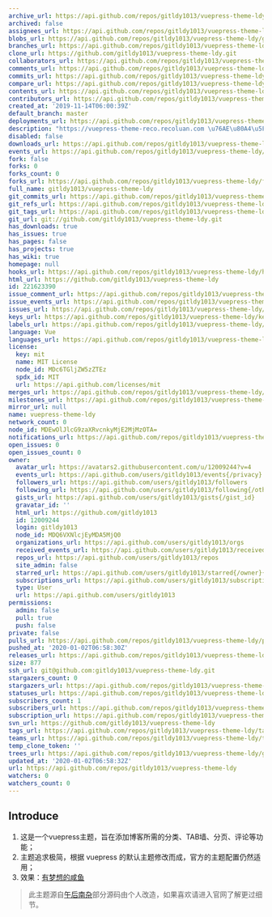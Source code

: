 ```yaml
---
archive_url: https://api.github.com/repos/gitldy1013/vuepress-theme-ldy/{archive_format}{/ref}
archived: false
assignees_url: https://api.github.com/repos/gitldy1013/vuepress-theme-ldy/assignees{/user}
blobs_url: https://api.github.com/repos/gitldy1013/vuepress-theme-ldy/git/blobs{/sha}
branches_url: https://api.github.com/repos/gitldy1013/vuepress-theme-ldy/branches{/branch}
clone_url: https://github.com/gitldy1013/vuepress-theme-ldy.git
collaborators_url: https://api.github.com/repos/gitldy1013/vuepress-theme-ldy/collaborators{/collaborator}
comments_url: https://api.github.com/repos/gitldy1013/vuepress-theme-ldy/comments{/number}
commits_url: https://api.github.com/repos/gitldy1013/vuepress-theme-ldy/commits{/sha}
compare_url: https://api.github.com/repos/gitldy1013/vuepress-theme-ldy/compare/{base}...{head}
contents_url: https://api.github.com/repos/gitldy1013/vuepress-theme-ldy/contents/{+path}
contributors_url: https://api.github.com/repos/gitldy1013/vuepress-theme-ldy/contributors
created_at: '2019-11-14T06:00:39Z'
default_branch: master
deployments_url: https://api.github.com/repos/gitldy1013/vuepress-theme-ldy/deployments
description: "https://vuepress-theme-reco.recoluan.com \u76AE\u80A4\u5F00\u53D1 vuepress-theme-ldy"
disabled: false
downloads_url: https://api.github.com/repos/gitldy1013/vuepress-theme-ldy/downloads
events_url: https://api.github.com/repos/gitldy1013/vuepress-theme-ldy/events
fork: false
forks: 0
forks_count: 0
forks_url: https://api.github.com/repos/gitldy1013/vuepress-theme-ldy/forks
full_name: gitldy1013/vuepress-theme-ldy
git_commits_url: https://api.github.com/repos/gitldy1013/vuepress-theme-ldy/git/commits{/sha}
git_refs_url: https://api.github.com/repos/gitldy1013/vuepress-theme-ldy/git/refs{/sha}
git_tags_url: https://api.github.com/repos/gitldy1013/vuepress-theme-ldy/git/tags{/sha}
git_url: git://github.com/gitldy1013/vuepress-theme-ldy.git
has_downloads: true
has_issues: true
has_pages: false
has_projects: true
has_wiki: true
homepage: null
hooks_url: https://api.github.com/repos/gitldy1013/vuepress-theme-ldy/hooks
html_url: https://github.com/gitldy1013/vuepress-theme-ldy
id: 221623390
issue_comment_url: https://api.github.com/repos/gitldy1013/vuepress-theme-ldy/issues/comments{/number}
issue_events_url: https://api.github.com/repos/gitldy1013/vuepress-theme-ldy/issues/events{/number}
issues_url: https://api.github.com/repos/gitldy1013/vuepress-theme-ldy/issues{/number}
keys_url: https://api.github.com/repos/gitldy1013/vuepress-theme-ldy/keys{/key_id}
labels_url: https://api.github.com/repos/gitldy1013/vuepress-theme-ldy/labels{/name}
language: Vue
languages_url: https://api.github.com/repos/gitldy1013/vuepress-theme-ldy/languages
license:
  key: mit
  name: MIT License
  node_id: MDc6TGljZW5zZTEz
  spdx_id: MIT
  url: https://api.github.com/licenses/mit
merges_url: https://api.github.com/repos/gitldy1013/vuepress-theme-ldy/merges
milestones_url: https://api.github.com/repos/gitldy1013/vuepress-theme-ldy/milestones{/number}
mirror_url: null
name: vuepress-theme-ldy
network_count: 0
node_id: MDEwOlJlcG9zaXRvcnkyMjE2MjMzOTA=
notifications_url: https://api.github.com/repos/gitldy1013/vuepress-theme-ldy/notifications{?since,all,participating}
open_issues: 0
open_issues_count: 0
owner:
  avatar_url: https://avatars2.githubusercontent.com/u/12009244?v=4
  events_url: https://api.github.com/users/gitldy1013/events{/privacy}
  followers_url: https://api.github.com/users/gitldy1013/followers
  following_url: https://api.github.com/users/gitldy1013/following{/other_user}
  gists_url: https://api.github.com/users/gitldy1013/gists{/gist_id}
  gravatar_id: ''
  html_url: https://github.com/gitldy1013
  id: 12009244
  login: gitldy1013
  node_id: MDQ6VXNlcjEyMDA5MjQ0
  organizations_url: https://api.github.com/users/gitldy1013/orgs
  received_events_url: https://api.github.com/users/gitldy1013/received_events
  repos_url: https://api.github.com/users/gitldy1013/repos
  site_admin: false
  starred_url: https://api.github.com/users/gitldy1013/starred{/owner}{/repo}
  subscriptions_url: https://api.github.com/users/gitldy1013/subscriptions
  type: User
  url: https://api.github.com/users/gitldy1013
permissions:
  admin: false
  pull: true
  push: false
private: false
pulls_url: https://api.github.com/repos/gitldy1013/vuepress-theme-ldy/pulls{/number}
pushed_at: '2020-01-02T06:58:30Z'
releases_url: https://api.github.com/repos/gitldy1013/vuepress-theme-ldy/releases{/id}
size: 877
ssh_url: git@github.com:gitldy1013/vuepress-theme-ldy.git
stargazers_count: 0
stargazers_url: https://api.github.com/repos/gitldy1013/vuepress-theme-ldy/stargazers
statuses_url: https://api.github.com/repos/gitldy1013/vuepress-theme-ldy/statuses/{sha}
subscribers_count: 1
subscribers_url: https://api.github.com/repos/gitldy1013/vuepress-theme-ldy/subscribers
subscription_url: https://api.github.com/repos/gitldy1013/vuepress-theme-ldy/subscription
svn_url: https://github.com/gitldy1013/vuepress-theme-ldy
tags_url: https://api.github.com/repos/gitldy1013/vuepress-theme-ldy/tags
teams_url: https://api.github.com/repos/gitldy1013/vuepress-theme-ldy/teams
temp_clone_token: ''
trees_url: https://api.github.com/repos/gitldy1013/vuepress-theme-ldy/git/trees{/sha}
updated_at: '2020-01-02T06:58:32Z'
url: https://api.github.com/repos/gitldy1013/vuepress-theme-ldy
watchers: 0
watchers_count: 0
---
```


## Introduce

1. 这是一个vuepress主题，旨在添加博客所需的分类、TAB墙、分页、评论等功能；
2. 主题追求极简，根据 vuepress 的默认主题修改而成，官方的主题配置仍然适用；
3. 效果：[有梦想的咸鱼](https://www.liudongyang.top) 

> 此主题源自[午后南杂](https://www.recoluan.com)部分源码由个人改造，如果喜欢请进入官网了解更过细节。
